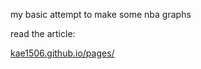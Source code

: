 my basic attempt to make some nba graphs

read the article:

[kae1506.github.io/pages/](https://kae1506.github.io/pages/2023/02/14/nba.html)
